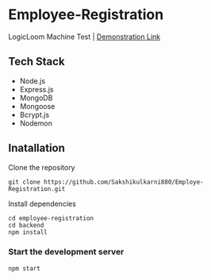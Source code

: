 # Employee-Registration
LogicLoom Machine Test | [Demonstration Link]([url](https://drive.google.com/file/d/1iEuW9gihQQi-2lmSNtWdQHsalJyEeAYN/view?usp=sharing))

## Tech Stack

* Node.js
* Express.js
* MongoDB
* Mongoose
* Bcrypt.js
* Nodemon

## Inatallation

Clone the repository
```
git clone https://github.com/Sakshikulkarni880/Employe-Registration.git
```

Install dependencies
```
cd employee-registration
cd backend
npm install
```

### Start the development server
```
npm start
```
